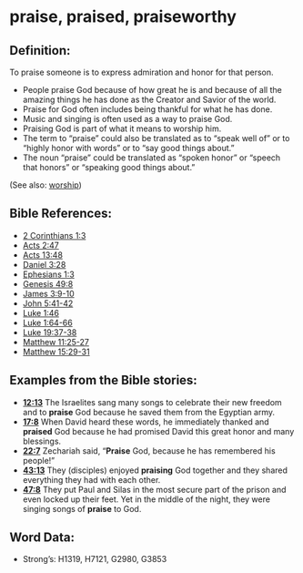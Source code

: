 # praise, praised, praiseworthy

## Definition:

To praise someone is to express admiration and honor for that person.

* People praise God because of how great he is and because of all the amazing things he has done as the Creator and Savior of the world.
* Praise for God often includes being thankful for what he has done.
* Music and singing is often used as a way to praise God.
* Praising God is part of what it means to worship him.
* The term to “praise” could also be translated as to “speak well of” or to “highly honor with words” or to “say good things about.”
* The noun “praise” could be translated as “spoken honor” or “speech that honors” or “speaking good things about.”

(See also: [worship](../kt/worship.md))

## Bible References:

* [2 Corinthians 1:3](rc://en/tn/help/2co/01/03)
* [Acts 2:47](rc://en/tn/help/act/02/47)
* [Acts 13:48](rc://en/tn/help/act/13/48)
* [Daniel 3:28](rc://en/tn/help/dan/03/28)
* [Ephesians 1:3](rc://en/tn/help/eph/01/03)
* [Genesis 49:8](rc://en/tn/help/gen/49/8)
* [James 3:9-10](rc://en/tn/help/jas/03/09)
* [John 5:41-42](rc://en/tn/help/jhn/05/41)
* [Luke 1:46](rc://en/tn/help/luk/01/46)
* [Luke 1:64-66](rc://en/tn/help/luk/01/64)
* [Luke 19:37-38](rc://en/tn/help/luk/19/37)
* [Matthew 11:25-27](rc://en/tn/help/mat/11/25)
* [Matthew 15:29-31](rc://en/tn/help/mat/15/29)

## Examples from the Bible stories:

* __[12:13](rc://en/tn/help/obs/12/13)__ The Israelites sang many songs to celebrate their new freedom and to __praise__ God because he saved them from the Egyptian army.
* __[17:8](rc://en/tn/help/obs/17/08)__ When David heard these words, he immediately thanked and __praised__ God because he had promised David this great honor and many blessings.
* __[22:7](rc://en/tn/help/obs/22/07)__ Zechariah said, “__Praise__ God, because he has remembered his people!”
* __[43:13](rc://en/tn/help/obs/43/13)__ They (disciples) enjoyed __praising__ God together and they shared everything they had with each other.
* __[47:8](rc://en/tn/help/obs/47/08)__ They put Paul and Silas in the most secure part of the prison and even locked up their feet. Yet in the middle of the night, they were singing songs of __praise__ to God.

## Word Data:

* Strong’s: H1319, H7121, G2980, G3853
